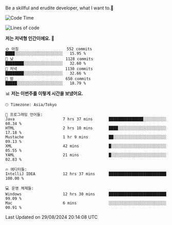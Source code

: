 Be a skillful and erudite developer, what I want to.👶

<!--START_SECTION:waka-->
![Code Time](http://img.shields.io/badge/Code%20Time-1%2C211%20hrs%201%20min-blue)

![Lines of code](https://img.shields.io/badge/%EC%A0%80%EB%8A%94%20%EC%97%AC%ED%83%9C%EA%B9%8C%EC%A7%80%20-2.7%20million%20%EC%A4%84%EC%9D%98%20%EC%BD%94%EB%93%9C%EB%A5%BC%20%EC%9E%91%EC%84%B1%ED%96%88%EC%96%B4%EC%9A%94.-blue)

**저는 저녁형 인간이에요. 🦉** 

```text
🌞 아침                     552 commits         ████░░░░░░░░░░░░░░░░░░░░░   15.95 % 
🌆 낮　                     1128 commits        ████████░░░░░░░░░░░░░░░░░   32.60 % 
🌃 저녁                     1130 commits        ████████░░░░░░░░░░░░░░░░░   32.66 % 
🌙 밤　                     650 commits         █████░░░░░░░░░░░░░░░░░░░░   18.79 % 
```


📊 **저는 이번주를 이렇게 시간을 보냈어요.** 

```text
🕑︎ Timezone: Asia/Tokyo

💬 프로그래밍 언어들: 
Java                     7 hrs 37 mins       ███████████████░░░░░░░░░░   60.34 % 
HTML                     2 hrs 10 mins       ████░░░░░░░░░░░░░░░░░░░░░   17.18 % 
Mustache                 1 hr 9 mins         ██░░░░░░░░░░░░░░░░░░░░░░░   09.13 % 
XML                      42 mins             █░░░░░░░░░░░░░░░░░░░░░░░░   05.55 % 
YAML                     21 mins             █░░░░░░░░░░░░░░░░░░░░░░░░   02.83 % 

🔥 에디터들: 
IntelliJ IDEA            12 hrs 37 mins      █████████████████████████   100.00 % 

💻 운영 체제들: 
Windows                  12 hrs 30 mins      █████████████████████████   99.09 % 
Mac                      6 mins              ░░░░░░░░░░░░░░░░░░░░░░░░░   00.91 % 
```


 Last Updated on 29/08/2024 20:14:08 UTC
<!--END_SECTION:waka-->
